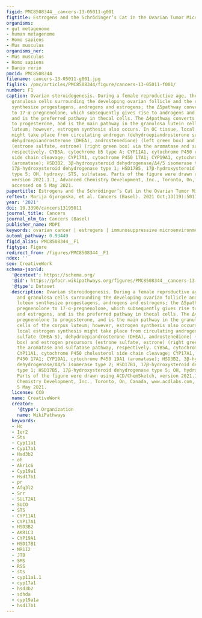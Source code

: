 ```yaml
---
figid: PMC8508344__cancers-13-05011-g001
figtitle: Estrogens and the Schrödinger’s Cat in the Ovarian Tumor Microenvironment
organisms:
- gut metagenome
- human metagenome
- Homo sapiens
- Mus musculus
organisms_ner:
- Mus musculus
- Homo sapiens
- Danio rerio
pmcid: PMC8508344
filename: cancers-13-05011-g001.jpg
figlink: /pmc/articles/PMC8508344/figure/cancers-13-05011-f001/
number: F1
caption: Ovarian steroidogenesis. During a female reproductive age, the thecal and
  granulosa cells surrounding the developing ovarian follicle and the corpus luteum
  synthesize progestagens, androgens and estrogens; the Δ5pathway converts pregnenolone
  to 17-α-pregnenolone, which subsequently gives rise to androgens and estrogens,
  and is the preferred pathway in thecal cells. The Δ4pathway converts pregnenolone
  to progesterone, and is the main pathway in the granulosa lutein cells of the corpus
  luteum; however, estrogen synthesis also occurs. In OC tissue, local estrogen synthesis
  might take place from circulating androgen (dehydroepiandrosterone sulfate (DHEA-S),
  dehydroepiandrosterone (DHEA), androstenedione) (left green box) and estrogen precursors
  (estrone sulfate, estrone) (right green box) via the aromatase and sulfatase pathway,
  respectively. CYB5A, cytochrome b5 type A; CYP11A1, cytochrome P450 cholesterol
  side chain cleavage; CYP17A1, cytochrome P450 17A1; CYP19A1, cytochrome P450 19A1
  (aromatase); HSD3B2, 3β-hydroxysteroid dehydrogenase/Δ4/5 isomerase type 2; HSD17B1,
  17β-hydroxysteroid dehydrogenase type 1; HSD17B5, 17β-hydroxysteroid dehydrogenase
  type 5; OH, hydroxy; STS, sulfatase. Parts of the figure were drawn using ACD/ChemSketch,
  version 2021.1.1, Advanced Chemistry Development, Inc., Toronto, On, Canada, www.acdlabs.com,
  accessed on 5 May 2021.
papertitle: Estrogens and the Schrödinger’s Cat in the Ovarian Tumor Microenvironment.
reftext: Marija Gjorgoska, et al. Cancers (Basel). 2021 Oct;13(19):5011.
year: '2021'
doi: 10.3390/cancers13195011
journal_title: Cancers
journal_nlm_ta: Cancers (Basel)
publisher_name: MDPI
keywords: ovarian cancer | estrogens | immunosuppressive microenvironment | plasticity
automl_pathway: 0.93449
figid_alias: PMC8508344__F1
figtype: Figure
redirect_from: /figures/PMC8508344__F1
ndex: ''
seo: CreativeWork
schema-jsonld:
  '@context': https://schema.org/
  '@id': https://pfocr.wikipathways.org/figures/PMC8508344__cancers-13-05011-g001.html
  '@type': Dataset
  description: Ovarian steroidogenesis. During a female reproductive age, the thecal
    and granulosa cells surrounding the developing ovarian follicle and the corpus
    luteum synthesize progestagens, androgens and estrogens; the Δ5pathway converts
    pregnenolone to 17-α-pregnenolone, which subsequently gives rise to androgens
    and estrogens, and is the preferred pathway in thecal cells. The Δ4pathway converts
    pregnenolone to progesterone, and is the main pathway in the granulosa lutein
    cells of the corpus luteum; however, estrogen synthesis also occurs. In OC tissue,
    local estrogen synthesis might take place from circulating androgen (dehydroepiandrosterone
    sulfate (DHEA-S), dehydroepiandrosterone (DHEA), androstenedione) (left green
    box) and estrogen precursors (estrone sulfate, estrone) (right green box) via
    the aromatase and sulfatase pathway, respectively. CYB5A, cytochrome b5 type A;
    CYP11A1, cytochrome P450 cholesterol side chain cleavage; CYP17A1, cytochrome
    P450 17A1; CYP19A1, cytochrome P450 19A1 (aromatase); HSD3B2, 3β-hydroxysteroid
    dehydrogenase/Δ4/5 isomerase type 2; HSD17B1, 17β-hydroxysteroid dehydrogenase
    type 1; HSD17B5, 17β-hydroxysteroid dehydrogenase type 5; OH, hydroxy; STS, sulfatase.
    Parts of the figure were drawn using ACD/ChemSketch, version 2021.1.1, Advanced
    Chemistry Development, Inc., Toronto, On, Canada, www.acdlabs.com, accessed on
    5 May 2021.
  license: CC0
  name: CreativeWork
  creator:
    '@type': Organization
    name: WikiPathways
  keywords:
  - Hc
  - Ier2
  - Sts
  - Cyp11a1
  - Cyp17a1
  - Hsd3b2
  - oh
  - Akr1c6
  - Cyp19a1
  - Hsd17b1
  - pr
  - Afg3l2
  - Srr
  - SULT2A1
  - SUCO
  - STS
  - CYP11A1
  - CYP17A1
  - HSD3B2
  - AKR1C3
  - CYP19A1
  - HSD17B1
  - NR1I2
  - JTB
  - SMS
  - RSS
  - sts
  - cyp11a1.1
  - cyp17a1
  - hsd3b2
  - sdhda
  - cyp19a1a
  - hsd17b1
---
```

